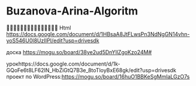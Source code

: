 # Buzanova-Arina-Algoritm
🥹🥹🥹🥹🥹🥹🥹🙏🙏🙏🙏🙏🙏🙏🙏
Html
https://docs.google.com/document/d/1HBsaA8JtFLwsPn3NdNgGN14vhn-yoS546U0l8UzIIPI/edit?usp=drivesdk

доска https://mogu.so/board/38ye2ud5DnYllZgoKzo24M#


урокhttps://docs.google.com/document/d/1k-GQoFe6t8LF62IN_HbZiGtQ7B3e_8toTloyBxE68gk/edit?usp=drivesdk
проект по WordPress:https://mogu.so/board/16huO1BBKeSgMmIaLGzO7s
